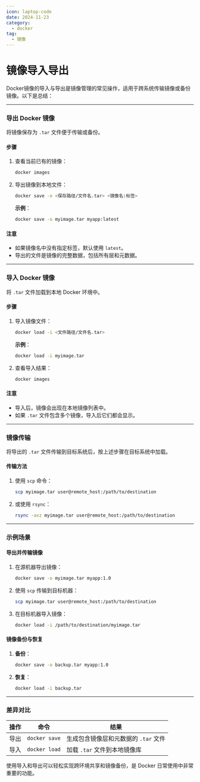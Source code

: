```yaml
---
icon: laptop-code
date: 2024-11-23
category:
  - docker
tag:
  - 镜像
---
```

# 镜像导入导出

Docker镜像的导入与导出是镜像管理的常见操作，适用于跨系统传输镜像或备份镜像。以下是总结：  

---

### **导出 Docker 镜像**
将镜像保存为 `.tar` 文件便于传输或备份。

#### **步骤**
1. 查看当前已有的镜像：
   ```bash
   docker images
   ```
2. 导出镜像到本地文件：
   ```bash
   docker save -o <保存路径/文件名.tar> <镜像名:标签>
   ```
   **示例**：
   ```bash
   docker save -o myimage.tar myapp:latest
   ```

#### **注意**
- 如果镜像名中没有指定标签，默认使用 `latest`。
- 导出的文件是镜像的完整数据，包括所有层和元数据。

---

### **导入 Docker 镜像**
将 `.tar` 文件加载到本地 Docker 环境中。

#### **步骤**
1. 导入镜像文件：
   ```bash
   docker load -i <文件路径/文件名.tar>
   ```
   **示例**：
   ```bash
   docker load -i myimage.tar
   ```

2. 查看导入结果：
   ```bash
   docker images
   ```

#### **注意**
- 导入后，镜像会出现在本地镜像列表中。
- 如果 `.tar` 文件包含多个镜像，导入后它们都会显示。

---

### **镜像传输**
将导出的 `.tar` 文件传输到目标系统后，按上述步骤在目标系统中加载。

#### **传输方法**
1. 使用 `scp` 命令：
   ```bash
   scp myimage.tar user@remote_host:/path/to/destination
   ```
2. 或使用 `rsync`：
   ```bash
   rsync -avz myimage.tar user@remote_host:/path/to/destination
   ```

---

### **示例场景**
#### **导出并传输镜像**
1. 在源机器导出镜像：
   ```bash
   docker save -o myimage.tar myapp:1.0
   ```
2. 使用 `scp` 传输到目标机器：
   ```bash
   scp myimage.tar user@remote_host:/path/to/destination
   ```
3. 在目标机器导入镜像：
   ```bash
   docker load -i /path/to/destination/myimage.tar
   ```

#### **镜像备份与恢复**
1. **备份**：
   ```bash
   docker save -o backup.tar myapp:1.0
   ```
2. **恢复**：
   ```bash
   docker load -i backup.tar
   ```

---

### **差异对比**
| 操作   | 命令              | 结果                                   |
|--------|-------------------|----------------------------------------|
| 导出   | `docker save`     | 生成包含镜像层和元数据的 `.tar` 文件  |
| 导入   | `docker load`     | 加载 `.tar` 文件到本地镜像库          |

使用导入和导出可以轻松实现跨环境共享和镜像备份，是 Docker 日常使用中非常重要的功能。